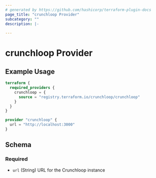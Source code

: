 ```yaml
---
# generated by https://github.com/hashicorp/terraform-plugin-docs
page_title: "crunchloop Provider"
subcategory: ""
description: |-
  
---
```


# crunchloop Provider



## Example Usage

```terraform
terraform {
  required_providers {
    crunchloop = {
      source = "registry.terraform.io/crunchloop/crunchloop"
    }
  }
}

provider "crunchloop" {
  url = "http://localhost:3000"
}
```

<!-- schema generated by tfplugindocs -->
## Schema

### Required

- `url` (String) URL for the Crunchloop instance
